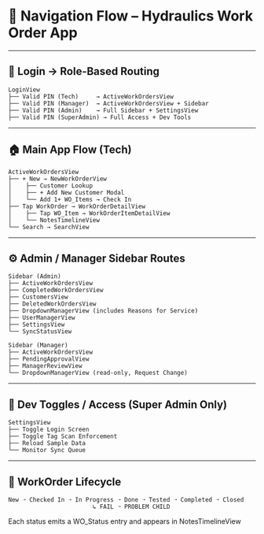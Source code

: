 # 🧭 Navigation Flow – Hydraulics Work Order App

---

## 🔐 Login → Role-Based Routing

```
LoginView
├── Valid PIN (Tech)     → ActiveWorkOrdersView
├── Valid PIN (Manager)  → ActiveWorkOrdersView + Sidebar
├── Valid PIN (Admin)    → Full Sidebar + SettingsView
├── Valid PIN (SuperAdmin) → Full Access + Dev Tools
```

---

## 🏠 Main App Flow (Tech)

```
ActiveWorkOrdersView
├── + New → NewWorkOrderView
│    ├── Customer Lookup
│    ├── + Add New Customer Modal
│    └── Add 1+ WO_Items → Check In
├── Tap WorkOrder → WorkOrderDetailView
│    ├── Tap WO_Item → WorkOrderItemDetailView
│    └── NotesTimelineView
└── Search → SearchView
```

---

## ⚙️ Admin / Manager Sidebar Routes

```
Sidebar (Admin)
├── ActiveWorkOrdersView
├── CompletedWorkOrdersView
├── CustomersView
├── DeletedWorkOrdersView
├── DropdownManagerView (includes Reasons for Service)
├── UserManagerView
├── SettingsView
└── SyncStatusView

Sidebar (Manager)
├── ActiveWorkOrdersView
├── PendingApprovalView
├── ManagerReviewView
└── DropdownManagerView (read-only, Request Change)
```

---

## 🔄 Dev Toggles / Access (Super Admin Only)

```
SettingsView
├── Toggle Login Screen
├── Toggle Tag Scan Enforcement
├── Reload Sample Data
└── Monitor Sync Queue
```

---

## 🔁 WorkOrder Lifecycle

```
New ➝ Checked In ➝ In Progress ➝ Done ➝ Tested ➝ Completed ➝ Closed
                        ↳ FAIL ➝ PROBLEM CHILD
```

Each status emits a WO\_Status entry and appears in NotesTimelineView
